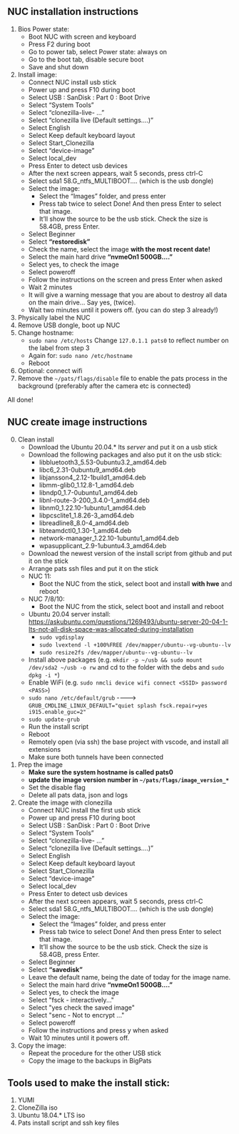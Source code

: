 ## NUC installation instructions
1. Bios Power state:
    - Boot NUC with screen and keyboard
    - Press F2 during boot
    - Go to power tab, select Power state: always on
    - Go to the boot tab, disable secure boot
    - Save and shut down
2. Install image:
    - Connect NUC install usb stick
    - Power up and press F10 during boot
    - Select USB : SanDisk : Part 0 : Boot Drive
    - Select “System Tools”
    - Select “clonezilla-live- ...”
    - Select “clonezilla live  (Default settings….)”
    - Select English
    - Select Keep default keyboard layout
    - Select Start_Clonezilla
    - Select “device-image”
    - Select local_dev
    - Press Enter to detect usb devices
    - After the next screen appears, wait 5 seconds, press ctrl-C
    - Select sda1 58.G_ntfs_MULTIBOOT…. (which is the usb dongle)
    - Select the image:
      - Select the “Images” folder, and press enter
      - Press tab twice to select Done! And then press Enter to select that image.
      - It’ll show the source to be the usb stick. Check the size is 58.4GB, press Enter.  
    - Select Beginner
    -  Select **“restoredisk”**
    - Check the name, select the image **with the most recent date!**
    - Select the main hard drive **“nvmeOn1 500GB….”**
    - Select yes, to check the image
    - Select poweroff
    - Follow the instructions on the screen and press Enter when asked
    - Wait 2 minutes
    - It will give a warning message that you are about to destroy all data on the main drive… Say yes, (twice).
    - Wait two minutes until it powers off. (you can do step 3 already!)
3. Physically label the NUC
4. Remove USB dongle, boot up NUC
5. Change hostname:
    - `sudo nano /etc/hosts`     Change `127.0.1.1 pats0` to reflect number on the label from step 3
    - Again for: `sudo nano /etc/hostname`
    - Reboot
6. Optional: connect wifi
7. Remove the `~/pats/flags/disable` file to enable the pats process in the background (preferably after the camera etc is connected)

All done!

## NUC create image instructions
0. Clean install
    - Download the Ubuntu 20.04.* lts *server* and put it on a usb stick
    - Download the following packages and also put it on the usb stick: 
        - libbluetooth3_5.53-0ubuntu3.2_amd64.deb
        - libc6_2.31-0ubuntu9_amd64.deb
        - libjansson4_2.12-1build1_amd64.deb
        - libmm-glib0_1.12.8-1_amd64.deb
        - libndp0_1.7-0ubuntu1_amd64.deb
        - libnl-route-3-200_3.4.0-1_amd64.deb
        - libnm0_1.22.10-1ubuntu1_amd64.deb
        - libpcsclite1_1.8.26-3_amd64.deb
        - libreadline8_8.0-4_amd64.deb
        - libteamdctl0_1.30-1_amd64.deb
        - network-manager_1.22.10-1ubuntu1_amd64.deb
        - wpasupplicant_2.9-1ubuntu4.3_amd64.deb
    - Download the newest version of the install script from github and put it on the stick
    - Arrange pats ssh files and put it on the stick
    - NUC 11:
        - Boot the NUC from the stick, select boot and install **with  hwe** and reboot
    - NUC 7/8/10:
        - Boot the NUC from the stick, select boot and install and reboot
    - Ubuntu 20.04 server install: https://askubuntu.com/questions/1269493/ubuntu-server-20-04-1-lts-not-all-disk-space-was-allocated-during-installation
        - `sudo vgdisplay`
        - `sudo lvextend -l +100%FREE /dev/mapper/ubuntu--vg-ubuntu--lv`
        - `sudo resize2fs /dev/mapper/ubuntu--vg-ubuntu--lv`
    - Install above packages (e.g. `mkdir -p ~/usb && sudo mount /dev/sda2 ~/usb -o rw` and cd to the folder with the debs and `sudo dpkg -i *`)
    - Enable WiFi (e.g. `sudo nmcli device wifi connect <SSID> password <PASS>`)
    - `sudo nano /etc/default/grub`    ----> `GRUB_CMDLINE_LINUX_DEFAULT="quiet splash fsck.repair=yes i915.enable_guc=2"`
    - `sudo update-grub`
    - Run the install script
    - Reboot
    - Remotely open (via ssh) the base project with vscode, and install all extensions
    - Make sure both tunnels have been connected
2. Prep the image
    - **Make sure the system hostname is called pats0**
    - **update the image version number in `~/pats/flags/image_version_*`**
    - Set the disable flag
    - Delete all pats data, json and logs
3. Create the image with clonezilla
    - Connect NUC install the first usb stick
    - Power up and press F10 during boot
    - Select USB : SanDisk : Part 0 : Boot Drive
    - Select “System Tools”
    - Select “clonezilla-live- ...”
    - Select “clonezilla live  (Default settings….)”
    - Select English
    - Select Keep default keyboard layout
    - Select Start_Clonezilla
    - Select “device-image”
    - Select local_dev
    - Press Enter to detect usb devices
    - After the next screen appears, wait 5 seconds, press ctrl-C
    - Select sda1 58.G_ntfs_MULTIBOOT…. (which is the usb dongle)
    - Select the image:
      - Select the “Images” folder, and press enter
      - Press tab twice to select Done! And then press Enter to select that image.
      - It’ll show the source to be the usb stick. Check the size is 58.4GB, press Enter.  
    - Select Beginner
    -  Select **“savedisk”**
    - Leave the default name, being the date of today for the image name.
    - Select the main hard drive **“nvmeOn1 500GB….”**
    - Select yes, to check the image
    - Select "fsck - interactively..." 
    - Select "yes check the saved image"
    - Select "senc - Not to encrypt ..."
    - Select poweroff
    - Follow the instructions and press y when asked
    - Wait 10 minutes until it powers off.
4. Copy the image:
    - Repeat the procedure for the other USB stick
    - Copy the image to the backups in BigPats

## Tools used to make the install stick:
1. YUMI
2. CloneZilla iso
3. Ubuntu 18.04.* LTS iso
4. Pats install script and ssh key files

